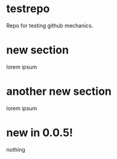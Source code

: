 # testrepo
Repo for testing github mechanics.

# new section
lorem ipsum

# another new section
lorem ipsum

# new in 0.0.5!
nothing
